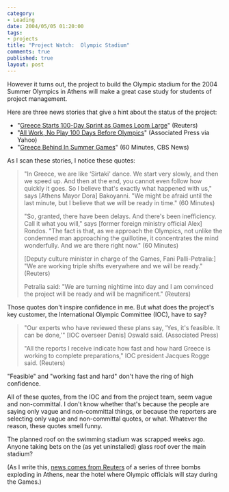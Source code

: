 ```yaml
--- 
category: 
- Leading
date: 2004/05/05 01:20:00
tags: 
- projects
title: "Project Watch:  Olympic Stadium"
comments: true
published: true
layout: post
---
```


<p> However it turns out, the project to build the Olympic stadium for the 2004 Summer Olympics in Athens will make a great case study for students of project management. </p>
<p> Here are three news stories that give a hint about the status of the project: </p>
<ul>
<li>"<a href="http://www.reuters.com/printerFriendlyPopup.jhtml?type=topNews&amp;storyID=5036419">Greece Starts 100-Day Sprint as Games Loom Large</a>" (Reuters)</li>
<li>"<a href="http://news.yahoo.com/news?tmpl=story&amp;cid=554&amp;u=/ap/20040504/ap_on_sp_ol/oly_athens_100_days_1&amp;printer=1">All Work, No Play 100 Days Before Olympics</a>" (Associated Press via Yahoo)</li>
<li>"<a href="http://www.cbsnews.com/stories/2004/04/09/60minutes/main611169.shtml">Greece Behind In Summer Games</a>" (60 Minutes, CBS News)</li>
</ul>
<p> As I scan these stories, I notice these quotes: </p>
<blockquote>
<p> "In Greece, we are like ‘Sirtaki' dance. We start very slowly, and then we speed up. And then at the end, you cannot even follow how quickly it goes. So I believe that's exactly what happened with us," says [Athens Mayor Dora] Bakoyanni. "We might be afraid until the last minute, but I believe that we will be ready in time." (60 Minutes) </p>
<p> "So, granted, there have been delays. And there's been inefficiency. Call it what you will," says [former foreign ministry official Alex] Rondos. "The fact is that, as we approach the Olympics, not unlike the condemned man approaching the guillotine, it concentrates the mind wonderfully. And we are there right now." (60 Minutes) </p>
<p> [Deputy culture minister in charge of the Games, Fani Palli-Petralia:] "We are working triple shifts everywhere and we will be ready." (Reuters) </p>
<p> Petralia said: "We are turning nightime into day and I am convinced the project will be ready and will be magnificent." (Reuters) </p>
</blockquote>
<p> Those quotes don't inspire confidence in me.  But what does the project's key customer, the International Olympic Committee (IOC), have to say? </p>
<blockquote>
<p> "Our experts who have reviewed these plans say, 'Yes, it's feasible. It can be done,'" [IOC overseer Denis] Oswald said. (Associated Press) </p>
<p> "All the reports I receive indicate how fast and how hard Greece is working to complete preparations," IOC president Jacques Rogge said. (Reuters) </p>
</blockquote>
<p> "Feasible" and "working fast and hard" don't have the ring of high confidence. </p>
<p> All of these quotes, from the IOC and from the project team, seem vague and non-committal.  I don't know whether that's because the people are saying only vague and non-committal things, or because the reporters are selecting only vague and non-committal quotes, or what.  Whatever the reason, these quotes smell funny. </p>
<p> The planned roof on the swimming stadium was scrapped weeks ago.  Anyone taking bets on the (as yet uninstalled) glass roof over the main stadium? </p>
<p> (As I write this, <a href="http://www.reuters.com/printerFriendlyPopup.jhtml?type=worldNews&amp;storyID=5042474">news comes from Reuters</a> of a series of three bombs exploding in Athens, near the hotel where Olympic officials will stay during the Games.) </p>
